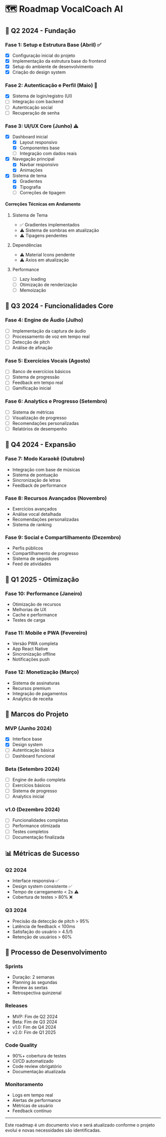 # 🗺️ Roadmap VocalCoach AI

## 📅 Q2 2024 - Fundação

### Fase 1: Setup e Estrutura Base (Abril) ✅
- [x] Configuração inicial do projeto
- [x] Implementação da estrutura base do frontend
- [x] Setup do ambiente de desenvolvimento
- [x] Criação do design system

### Fase 2: Autenticação e Perfil (Maio) 🔄
- [x] Sistema de login/registro (UI)
- [ ] Integração com backend
- [ ] Autenticação social
- [ ] Recuperação de senha

### Fase 3: UI/UX Core (Junho) ⚠️
- [x] Dashboard inicial
  - [x] Layout responsivo
  - [x] Componentes base
  - [ ] Integração com dados reais
- [x] Navegação principal
  - [x] Navbar responsivo
  - [x] Animações
- [x] Sistema de tema
  - [x] Gradientes
  - [x] Tipografia
  - [ ] Correções de tipagem

#### Correções Técnicas em Andamento
1. Sistema de Tema
   - ✅ Gradientes implementados
   - ⚠️ Sistema de sombras em atualização
   - ⚠️ Tipagens pendentes

2. Dependências
   - ⚠️ Material Icons pendente
   - ⚠️ Axios em atualização

3. Performance
   - [ ] Lazy loading
   - [ ] Otimização de renderização
   - [ ] Memoização

## 📅 Q3 2024 - Funcionalidades Core

### Fase 4: Engine de Áudio (Julho)
- [ ] Implementação da captura de áudio
- [ ] Processamento de voz em tempo real
- [ ] Detecção de pitch
- [ ] Análise de afinação

### Fase 5: Exercícios Vocais (Agosto)
- [ ] Banco de exercícios básicos
- [ ] Sistema de progressão
- [ ] Feedback em tempo real
- [ ] Gamificação inicial

### Fase 6: Analytics e Progresso (Setembro)
- [ ] Sistema de métricas
- [ ] Visualização de progresso
- [ ] Recomendações personalizadas
- [ ] Relatórios de desempenho

## 📅 Q4 2024 - Expansão

### Fase 7: Modo Karaokê (Outubro)
- Integração com base de músicas
- Sistema de pontuação
- Sincronização de letras
- Feedback de performance

### Fase 8: Recursos Avançados (Novembro)
- Exercícios avançados
- Análise vocal detalhada
- Recomendações personalizadas
- Sistema de ranking

### Fase 9: Social e Compartilhamento (Dezembro)
- Perfis públicos
- Compartilhamento de progresso
- Sistema de seguidores
- Feed de atividades

## 📅 Q1 2025 - Otimização

### Fase 10: Performance (Janeiro)
- Otimização de recursos
- Melhorias de UX
- Cache e performance
- Testes de carga

### Fase 11: Mobile e PWA (Fevereiro)
- Versão PWA completa
- App React Native
- Sincronização offline
- Notificações push

### Fase 12: Monetização (Março)
- Sistema de assinaturas
- Recursos premium
- Integração de pagamentos
- Analytics de receita

## 🎯 Marcos do Projeto

### MVP (Junho 2024)
- [x] Interface base
- [x] Design system
- [ ] Autenticação básica
- [ ] Dashboard funcional

### Beta (Setembro 2024)
- [ ] Engine de áudio completa
- [ ] Exercícios básicos
- [ ] Sistema de progresso
- [ ] Analytics inicial

### v1.0 (Dezembro 2024)
- [ ] Funcionalidades completas
- [ ] Performance otimizada
- [ ] Testes completos
- [ ] Documentação finalizada

## 📊 Métricas de Sucesso

### Q2 2024
- Interface responsiva ✅
- Design system consistente ✅
- Tempo de carregamento < 2s ⚠️
- Cobertura de testes > 80% ❌

### Q3 2024
- Precisão da detecção de pitch > 95%
- Latência de feedback < 100ms
- Satisfação do usuário > 4.5/5
- Retenção de usuários > 60%

## 🔄 Processo de Desenvolvimento

### Sprints
- Duração: 2 semanas
- Planning às segundas
- Review às sextas
- Retrospectiva quinzenal

### Releases
- MVP: Fim de Q2 2024
- Beta: Fim de Q3 2024
- v1.0: Fim de Q4 2024
- v2.0: Fim de Q1 2025

### Code Quality
- 90%+ cobertura de testes
- CI/CD automatizado
- Code review obrigatório
- Documentação atualizada

### Monitoramento
- Logs em tempo real
- Alertas de performance
- Métricas de usuário
- Feedback contínuo

---

Este roadmap é um documento vivo e será atualizado conforme o projeto evolui e novas necessidades são identificadas. 